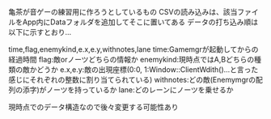 亀茶が音ゲーの練習用に作ろうとしているもの
CSVの読み込みは、該当ファイルをApp内にDataフォルダを追加してそこに置いてある
データの打ち込み順は以下に示すとおり...

time,flag,enemykind,e.x,e.y,withnotes,lane
time:Gamemgrが起動してからの経過時間
flag:敵orノーツどちらの情報か
enemykind:現時点ではA,Bどちらの種類の敵かどうか
e.x,e.y:敵の出現座標(0:0, 1:Window::ClientWdith()...と言った感じにそれぞれの整数に割り当てられている)
withnotes:どの敵(Enemymgrの配列の添字)がノーツを持っているか
lane:どのレーンにノーツを乗せるか

現時点でのデータ構造なので後々変更する可能性あり
